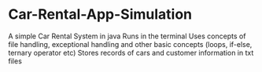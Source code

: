 # Car-Rental-App-Simulation
A simple Car Rental System in java
Runs in the terminal
Uses concepts of file handling, exceptional handling and other basic concepts (loops, if-else, ternary operator etc)
Stores records of cars and customer information in txt files
